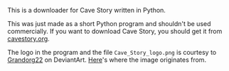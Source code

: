 This is a downloader for Cave Story written in Python.

This was just made as a short Python program and shouldn't be used commercially. If you want to download Cave Story, you should get it from [cavestory.org](https://www.cavestory.org/download/cave-story.php).

The logo in the program and the file `Cave_Story_logo.png` is courtesy to [Grandorg22](https://www.deviantart.com/grandorg22) on DeviantArt. [Here](https://www.deviantart.com/grandorg22/art/Dock-Icon-Cave-Story-plus-429846784)'s where the image originates from.
